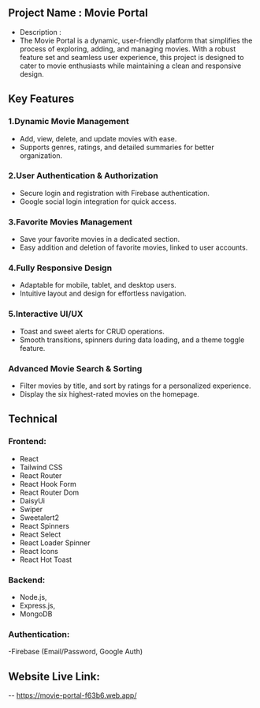 ## Project Name : Movie Portal

- Description :
- The Movie Portal is a dynamic, user-friendly platform that simplifies the process of exploring, adding, and managing movies. With a robust feature set and seamless user experience, this project is designed to cater to movie enthusiasts while maintaining a clean and responsive design.

## Key Features

### 1.Dynamic Movie Management

- Add, view, delete, and update movies with ease.
- Supports genres, ratings, and detailed summaries for better organization.

### 2.User Authentication & Authorization

- Secure login and registration with Firebase authentication.
- Google social login integration for quick access.

### 3.Favorite Movies Management

- Save your favorite movies in a dedicated section.
- Easy addition and deletion of favorite movies, linked to user accounts.

### 4.Fully Responsive Design

- Adaptable for mobile, tablet, and desktop users.
- Intuitive layout and design for effortless navigation.

### 5.Interactive UI/UX

- Toast and sweet alerts for CRUD operations.
- Smooth transitions, spinners during data loading, and a theme toggle feature.

### Advanced Movie Search & Sorting

- Filter movies by title, and sort by ratings for a personalized experience.
- Display the six highest-rated movies on the homepage.

## Technical

### Frontend:

- React
- Tailwind CSS
- React Router
- React Hook Form
- React Router Dom
- DaisyUi
- Swiper
- Sweetalert2
- React Spinners
- React Select
- React Loader Spinner
- React Icons
- React Hot Toast

### Backend:

- Node.js,
- Express.js,
- MongoDB

### Authentication:

-Firebase (Email/Password, Google Auth)

## Website Live Link:

-- https://movie-portal-f63b6.web.app/
